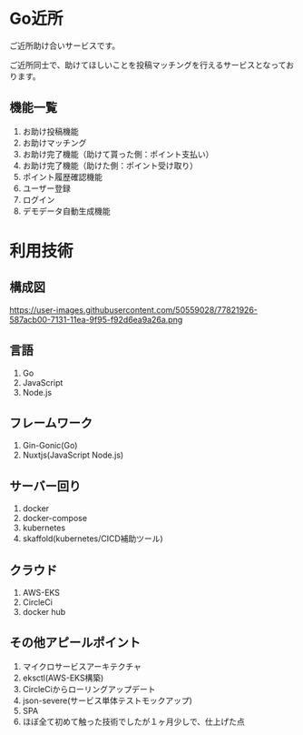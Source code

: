 # Go近所

ご近所助け合いサービスです。

ご近所同士で、助けてほしいことを投稿マッチングを行えるサービスとなっております。

## 機能一覧
1. お助け投稿機能
2. お助けマッチング
3. お助け完了機能（助けて貰った側：ポイント支払い）
4. お助け完了機能（助けた側：ポイント受け取り）
5. ポイント履歴確認機能
6. ユーザー登録
7. ログイン
8. デモデータ自動生成機能

# 利用技術

## 構成図
https://user-images.githubusercontent.com/50559028/77821926-587acb00-7131-11ea-9f95-f92d6ea9a26a.png

## 言語
1. Go
2. JavaScript
3. Node.js

## フレームワーク
1. Gin-Gonic(Go)
2. Nuxtjs(JavaScript Node.js)

## サーバー回り
1. docker
2. docker-compose
3. kubernetes
4. skaffold(kubernetes/CICD補助ツール)

## クラウド
1. AWS-EKS
2. CircleCi
3. docker hub


## その他アピールポイント
1. マイクロサービスアーキテクチャ
2. eksctl(AWS-EKS構築)
3. CircleCiからローリングアップデート
4. json-severe(サービス単体テストモックアップ)
5. SPA
6. ほぼ全て初めて触った技術でしたが１ヶ月少しで、仕上げた点

